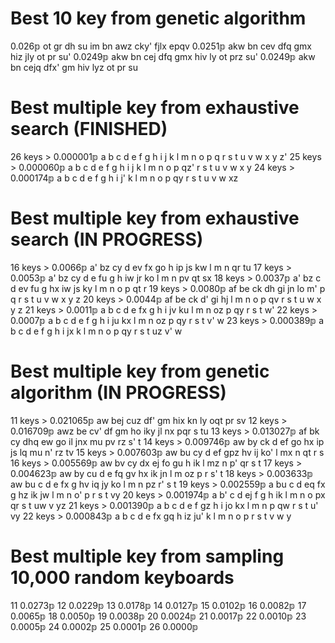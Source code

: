 # Best 10 key from genetic algorithm

0.026𝕡 ot gr dh su im bn awz cky' fjlx epqv
0.0251𝕡 akw bn cev dfq gmx hiz jly ot pr su'
0.0249𝕡 akw bn cej dfq gmx hiv ly ot prz su'
0.0249𝕡 akw bn cejq dfx' gm hiv lyz ot pr su

# Best multiple key from exhaustive search (FINISHED)

26 keys > 0.000001𝕡 a b c d e f g h i j k l m n o p q r s t u v w x y z'
25 keys > 0.000060𝕡 a b c d e f g h i j k l m n o p qz' r s t u v w x y
24 keys > 0.000174𝕡 a b c d e f g h i j' k l m n o p qy r s t u v w xz

# Best multiple key from exhaustive search (IN PROGRESS)

16 keys > 0.0066𝕡 a' bz cy d ev fx go h ip js kw l m n qr tu
17 keys > 0.0053𝕡 a' bz cy d e fu g h iw jr ko l m n pv qt sx
18 keys > 0.0037𝕡 a' bz c d ev fu g hx iw js ky l m n o p qt r
19 keys > 0.0080𝕡 af be ck dh gi jn lo m' p q r s t u v w x y z
20 keys > 0.0044𝕡 af be ck d' gi hj l m n o p qv r s t u w x y z
21 keys > 0.0011𝕡 a b c d e fx g h i jv ku l m n oz p qy r s t w'
22 keys > 0.0007𝕡 a b c d e f g h i ju kx l m n oz p qy r s t v' w
23 keys > 0.000389𝕡 a b c d e f g h i jx k l m n o p qy r s t uz v' w

# Best multiple key from genetic algorithm (IN PROGRESS)

11 keys > 0.021065𝕡 aw bej cuz df' gm hix kn ly oqt pr sv
12 keys > 0.016709𝕡 awz be cv' df gm ho iky jl nx pqr s tu
13 keys > 0.013027𝕡 af bk cy dhq ew go il jnx mu pv rz s' t
14 keys > 0.009746𝕡 aw by ck d ef go hx ip js lq mu n' rz tv
15 keys > 0.007603𝕡 aw bu cy d ef gpz hv ij ko' l mx n qt r s
16 keys > 0.005569𝕡 aw bv cy dx ej fo gu h ik l mz n p' qr s t
17 keys > 0.004623𝕡 aw by cu d e fq gv hx ik jn l m oz p r s' t
18 keys > 0.003633𝕡 aw bu c d e fx g hv iq jy ko l m n pz r' s t
19 keys > 0.002559𝕡 a bu c d eq fx g hz ik jw l m n o' p r s t vy
20 keys > 0.001974𝕡 a b' c d ej f g h ik l m n o px qr s t uw v yz
21 keys > 0.001390𝕡 a b c d e f gz h i jo kx l m n p qw r s t u' vy
22 keys > 0.000843𝕡 a b c d e fx gq h iz ju' k l m n o p r s t v w y

# Best multiple key from sampling 10,000 random keyboards

11 0.0273𝕡
12 0.0229𝕡
13 0.0178𝕡
14 0.0127𝕡
15 0.0102𝕡
16 0.0082𝕡
17 0.0065𝕡
18 0.0050𝕡
19 0.0038𝕡
20 0.0024𝕡
21 0.0017𝕡
22 0.0010𝕡
23 0.0005𝕡
24 0.0002𝕡
25 0.0001𝕡
26 0.0000𝕡
